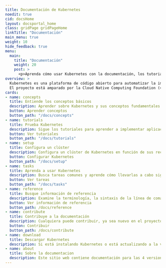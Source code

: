 ```yaml
---
title: Documentación de Kubernetes
noedit: true
cid: docsHome
layout: docsportal_home
class: gridPage gridPageHome
linkTitle: "Documentación"
main_menu: true
weight: 10
hide_feedback: true
menu:
  main:
    title: "Documentación"
    weight: 20
    post: >
      <p>Aprenda cómo usar Kubernetes con la documentación, los tutoriales y revisando la información de referencia. También puedes <a href="/editdocs/" data-auto-burger-exclude>contribuir con la documentación</a>!</p>
overview: >
  Kubernetes es una plataforma de código abierto para automatizar la implementación, el escalado y la administración de aplicaciones en contenedores.
  El proyecto está amparado por la Cloud Native Computing Foundation (<a href="https://www.cncf.io/about">CNCF</a>).
cards:
- name: concepts
  title: Entiende los conceptos básicos
  description: Aprender sobre Kubernetes y sus conceptos fundamentales.
  button: Aprender conceptos
  button_path: "/docs/concepts"
- name: tutorials
  title: Prueba Kubernetes
  description: Sigue los tutoriales para aprender a implementar aplicaciones en Kubernetes.
  button: Ver tutoriales
  button_path: "/docs/tutorials"
- name: setup
  title: Configura un clúster
  description: Configura un clúster de Kubernetes en función de sus recursos y necesidades.
  button: Configurar Kubernetes
  button_path: "/docs/setup"
- name: tasks
  title: Aprenda a usar Kubernetes
  description: Busca tareas comunes y aprende cómo llevarlas a cabo siguiendo un procedimiento.
  button: Ver tareas
  button_path: "/docs/tasks"
- name: reference
  title: Busque información de referencia
  description: Examine la terminología, la sintaxis de la línea de comandos, los tipos de recursos API y la documentación de las herramientas de configuración.
  button: Ver información de referencia
  button_path: /docs/reference
- name: contribute
  title: Contribuye a la documentación
  description: Cualquiera puede contribuir, ya sea nuevo en el proyecto o si lleva tiempo participando.
  button: Contribuir
  button_path: /docs/contribute
- name: download
  title: Descargar Kubernetes
  description: Si está instalando Kubernetes o está actualizando a la versión más reciente, consulte las notas de la versión actual.
- name: about
  title: Sobre la documentacion
  description: Este sitio web contiene documentación para las 4 versiones actuales y anteriores de Kubernetes. La documentación en castellano está en progreso y, por ese motivo, muchas de las páginas llevan a la versión inglesa.
---
```


